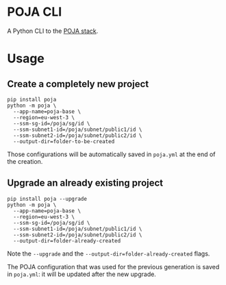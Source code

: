 POJA CLI
========

A Python CLI to the [POJA stack](https://github.com/hei-school/poja).

# Usage

## Create a completely new project

```
pip install poja
python -m poja \
  --app-name=poja-base \
  --region=eu-west-3 \
  --ssm-sg-id=/poja/sg/id \
  --ssm-subnet1-id=/poja/subnet/public1/id \
  --ssm-subnet2-id=/poja/subnet/public2/id \
  --output-dir=folder-to-be-created
```

Those configurations will be automatically saved in `poja.yml` at the end of the creation.

## Upgrade an already existing project

```
pip install poja --upgrade
python -m poja \
  --app-name=poja-base \
  --region=eu-west-3 \
  --ssm-sg-id=/poja/sg/id \
  --ssm-subnet1-id=/poja/subnet/public1/id \
  --ssm-subnet2-id=/poja/subnet/public2/id \
  --output-dir=folder-already-created
```

Note the `--upgrade` and the `--output-dir=folder-already-created` flags.

The POJA configuration that was used for the previous generation is saved in `poja.yml`: it will be updated after the new upgrade.
